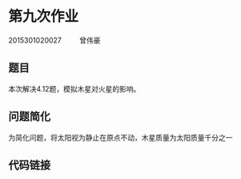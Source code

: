 # 第九次作业  
2015301020027 &emsp; &emsp;曾伟豪

## 题目
本次解决4.12题，模拟木星对火星的影响。
## 问题简化
为简化问题，将太阳视为静止在原点不动，木星质量为太阳质量千分之一
## 代码链接
